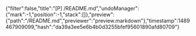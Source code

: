{"filter":false,"title":"[P] /README.md","undoManager":{"mark":-1,"position":-1,"stack":[]},"preview":{"path":"/README.md","previewer":"preview.markdown"},"timestamp":1489467909099,"hash":"da39a3ee5e6b4b0d3255bfef95601890afd80709"}